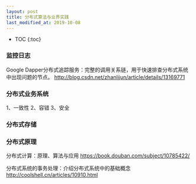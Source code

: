 ```yaml
---
layout: post
title: 分布式算法与业界实践
last_modified_at: 2019-10-08
---
```


* TOC
{:toc}

### 监控日志
Google Dapper分布式追踪服务：完整的调用关系链，用于快速排查分布式系统中出现问题的节点。
http://blog.csdn.net/zhanlijun/article/details/13169771


### 分布式业务系统
1、一致性
2、容错
3、安全


### 分布式存储




### 分布式原理
分布式计算：原理、算法与应用
https://book.douban.com/subject/10785422/

分布式系统的事务处理：介绍分布式系统中的基础概念
http://coolshell.cn/articles/10910.html





